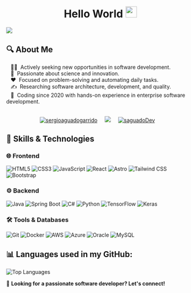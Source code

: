 <h1 align="center">Hello World <img src="https://raw.githubusercontent.com/MartinHeinz/MartinHeinz/master/wave.gif" width=30px /></h1>
<p align="left">
  <a href="https://github.com/DenverCoder1/readme-typing-svg">
    <img src="https://readme-typing-svg.herokuapp.com?&font=IBM+Plex+Sans&color=abcdef&size=20&lines=Welcome+to+my+GitHub+Profile!;I'm+a+Software+Developer;" />
  </a>
</p>

<h2 align="left">🔍 About Me</h2>
  &nbsp;&nbsp;&nbsp;👨‍💻 &nbsp;Actively seeking new opportunities in software development.<br />
  &nbsp;&nbsp;&nbsp;🌱 &nbsp;Passionate about science and innovation.<br />
  &nbsp;&nbsp;&nbsp;❤️ &nbsp;Focused on problem-solving and automating daily tasks.<br />
  &nbsp;&nbsp;&nbsp;✍️ &nbsp;Researching software architecture, development, and quality.<br />
  &nbsp;&nbsp;&nbsp;🔨 &nbsp;Coding since 2020 with hands-on experience in enterprise software development.<br />
  <br />

<p align="center">
  <a href="https://www.linkedin.com/in/sergioaguadogarrido/" target="_blank"><img src="https://custom-icon-badges.demolab.com/badge/LinkedIn-0A66C2?style=for-the-badge&logo=linkedin-white&logoColor=fff" alt="sergioaguadogarrido" /></a>&nbsp;&nbsp;&nbsp;&nbsp;
  <a href="mailto:sergioaguadogarrido@gmail.com" target="_blank"><img src="https://img.shields.io/badge/gmail-%23D14836.svg?&style=for-the-badge&logo=gmail&logoColor=white" /></a>&nbsp;&nbsp;&nbsp;&nbsp;
  <a href="https://twitter.com/saguadoDev" target="_blank"><img src="https://img.shields.io/badge/X-%23000000.svg?style=for-the-badge&logo=X&logoColor=white" alt="saguadoDev" /></a>&nbsp;&nbsp;&nbsp;&nbsp;
</p>

<h2>🚀 Skills & Technologies</h2>

<h3>🌐 Frontend</h3>
<p>
  <img alt="HTML5" src="https://img.shields.io/badge/HTML5-E34F26?style=for-the-badge&logo=html5&logoColor=white" />
  <img alt="CSS3" src="https://img.shields.io/badge/CSS3-1572B6?style=for-the-badge&logo=css3&logoColor=white" />
  <img alt="JavaScript" src="https://img.shields.io/badge/JavaScript-F7DF1E?style=for-the-badge&logo=javascript&logoColor=black" />
  <img alt="React" src="https://img.shields.io/badge/-React-45b8d8?style=for-the-badge&logo=react&logoColor=white" />
  <img alt="Astro" src="https://img.shields.io/badge/Astro-FF5D01?style=for-the-badge&logo=astro&logoColor=white" />
  <img alt="Tailwind CSS" src="https://img.shields.io/badge/Tailwind_CSS-38B2AC?style=for-the-badge&logo=tailwind-css&logoColor=white" />
  <img alt="Bootstrap" src="https://img.shields.io/badge/Bootstrap-7952B3?style=for-the-badge&logo=bootstrap&logoColor=white" />
</p>

<h3>⚙️ Backend</h3>
<p>
  <img alt="Java" src="https://img.shields.io/badge/Java-ED8B00?style=for-the-badge&logo=openjdk&logoColor=white" />
  <img alt="Spring Boot" src="https://img.shields.io/badge/Spring%20Boot-6DB33F?style=for-the-badge&logo=spring-boot&logoColor=white" />
  <img alt="C#" src="https://custom-icon-badges.demolab.com/badge/C%23-blueviolet.svg?style=for-the-badge&logo=cshrp&logoColor=white" />
  <img alt="Python" src="https://img.shields.io/badge/Python-3776AB?style=for-the-badge&logo=python&logoColor=white" />
  <img alt="TensorFlow" src="https://img.shields.io/badge/TensorFlow-%23FF6F00?style=for-the-badge&logo=TensorFlow&logoColor=white" />
  <img alt="Keras" src="https://img.shields.io/badge/Keras-D00000?style=for-the-badge&logo=Keras&logoColor=white" />
</p>

<h3>🛠️ Tools & Databases</h3>
<p>
  <img alt="Git" src="https://img.shields.io/badge/Git-F05032?style=for-the-badge&logo=git&logoColor=white" />
  <img alt="Docker" src="https://img.shields.io/badge/Docker-2496ED?style=for-the-badge&logo=docker&logoColor=white" />
  <img alt="AWS" src="https://img.shields.io/badge/AWS-%23FF9900.svg?style=for-the-badge&logo=amazon-web-services&logoColor=white" />
  <img alt="Azure" src="https://custom-icon-badges.demolab.com/badge/Azure-0089D6?style=for-the-badge&logo=msazure&logoColor=white" />
  <img alt="Oracle" src="https://custom-icon-badges.demolab.com/badge/Oracle-F80000?style=for-the-badge&logo=oracle&logoColor=white" />
  <img alt="MySQL" src="https://img.shields.io/badge/MySQL-4479A1?style=for-the-badge&logo=mysql&logoColor=white" />
</p>

<h2 align="left">📊 Languages used in my GitHub:</h2>
<p align="left">
  <img src="https://github-readme-stats.vercel.app/api/top-langs/?username=SaguadoDev&layout=compact&theme=tokyonight" alt="Top Languages" />
</p>

👀 **Looking for a passionate software developer? Let's connect!**
